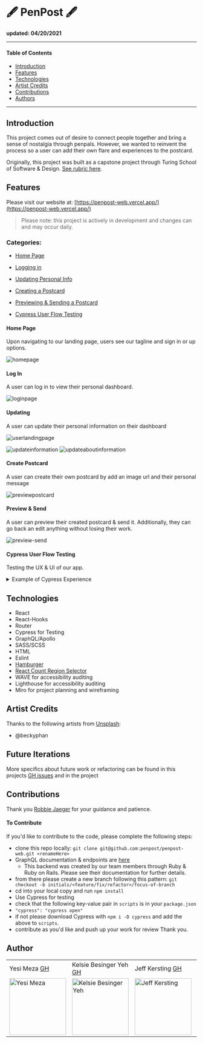 # 🖋 PenPost 🖋

__updated: 04/20/2021__

---
#### Table of Contents
- [Introduction](#Introduction)
- [Features](#Features)
- [Technologies](#Techologies)
- [Artist Credits](#Artist-Credits)
- [Contributions](#Contributions)
- [Authors](#Authors)
---
## Introduction

This project comes out of desire to connect people together and bring a sense of nostalgia through penpals. However, we wanted to reinvent the process so a user can add their own flare and experiences to the postcard.

Originally, this project was built as a capstone project through Turing School of Software & Design. [See rubric here](https://mod4.turing.io/projects/capstone).

## Features

Please visit our website at:
[https://penpost-web.vercel.app/](https://penpost-web.vercel.app/)

> Please note: this project is actively in development and changes can and may occur daily.

### Categories:
- [Home Page](#Home-Page)

- [Logging in](#Log-in)

- [Updating Personal Info](#Updating)

- [Creating a Postcard](#Create-Postcard)

- [Previewing & Sending a Postcard](#Preview-&-Send)

- [Cypress User Flow Testing](#Cypress-User-Flow-Testing)

#### Home Page
Upon navigating to our landing page, users see our tagline and sign in or up options.

![homepage](https://i.imgur.com/VAYOq8i.png)

#### Log In
A user can log in to view their personal dashboard.

![loginpage](https://i.imgur.com/yXHwyAq.png)

#### Updating
A user can update their personal information on their dashboard

![userlandingpage](https://i.imgur.com/AqXK6M4.png)

![updateinformation](https://i.imgur.com/T3EvPhc.png)
![updateaboutinformation](https://i.imgur.com/jykyebc.png)

#### Create Postcard
A user can create their own postcard by add an image url and their personal message

![previewpostcard](https://i.imgur.com/hiNDAtA.png)

#### Preview & Send
A user can preview their created postcard & send it. Additionally, they can go back an edit anything without losing their work.

![preview-send](https://i.imgur.com/0yXGvi1.png)

#### Cypress User Flow Testing
Testing the UX & UI of our app.

<details>
  <summary>Example of Cypress Experience</summary>
  <br>
  <img width="600" alt="testing user flow in cypress" src="">
</details>

## Technologies
- React
- React-Hooks
- Router
- Cypress for Testing
- GraphQL/Apollo
- SASS/SCSS
- HTML
- Eslint
- [Hamburger](https://jonsuh.com/hamburgers/)
- [React Count Region Selector](https://www.npmjs.com/package/react-country-region-selector)
- WAVE for accessibility auditing
- Lighthouse for accessibility auditing
- Miro for project planning and wireframing

## Artist Credits
Thanks to the following artists from [Unsplash](https://unsplash.com/):
- @beckyphan

## Future Iterations

More specifics about future work or refactoring can be found in this projects [GH issues](https://github.com/penpost/penpost-web/issues) and in the project

## Contributions

Thank you <a href="https://github.com/robbiejaeger">Robbie Jaeger</a> for your guidance and patience.

#### To Contribute
If you'd like to contribute to the code, please complete the following steps:
- clone this repo locally: `git clone git@github.com:penpost/penpost-web.git <renameHere>`
- GraphQL documentation & endpoints are [here](https://github.com/penpost/penpost-api)
  - This backend was created by our team members through Ruby & Ruby on Rails. Please see their documentation for further details.
- from there please create a new branch following this pattern: `git checkout -b initials/<feature/fix/refactor>/focus-of-branch`
- cd into your local copy and run `npm install`
- Use Cypress for testing
 - check that the following key-value pair in `scripts` is in your `package.json`
 - `"cypress": "cypress open"`
 - if not please download Cypress with `npm i -D cypress` and add the above to `scripts`.
- contribute as you'd like and push up your work for review
Thank you.

## Author
<table>
    <tr>
        <td> Yesi Meza <a href="https://github.com/Yesi-MC">GH</a></td>
        <td> Kelsie Besinger Yeh <a href="https://github.com/kelsiebesingeryeh">GH</td>
        <td> Jeff Kersting <a href="https://github.com/JeffKersting">GH</a></td>
        <td> Gabrielle Joyce <a href="https://github.com/gaj23">GH</a></td>
        <td> Adam Etzion <a href="https://github.com/aetzion1">GH</a></td>
    </tr>
   <td><img src="https://avatars.githubusercontent.com/u/69552154?v=4" alt="Yesi Meza" width="150" height="auto" /></td>
   <td><img src="https://avatars.githubusercontent.com/u/66699027?s=400&u=d42fb1a3e7238d769ea9a7b1cea57c17a6d53ed2&v=4" alt="Kelsie Besinger Yeh" width="150" height="auto" /></td>
   <td><img src="https://avatars.githubusercontent.com/u/69732297?v=4" alt="Jeff Kersting" width="150" height="auto" /></td>
  <td><img src="https://avatars1.githubusercontent.com/u/68332132?s=460&u=a54dd9d3eede7c5ae0704846c510001c89dc88f7&v=4" alt="Gabrielle Joyce" width="150" height="auto" /></td>
  <td><img src="https://avatars.githubusercontent.com/u/60630167?v=4" alt="Adam Etzion" width="150" height="auto" /></td>
</table>
